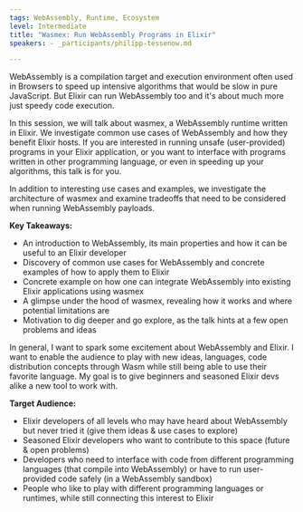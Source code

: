 ```yaml
---
tags: WebAssembly, Runtime, Ecosystem 
level: Intermediate
title: "Wasmex: Run WebAssembly Programs in Elixir"
speakers: - _participants/philipp-tessenow.md

---
```

WebAssembly is a compilation target and execution environment often used in Browsers to speed up intensive algorithms that would be slow in pure JavaScript. 
But Elixir can run WebAssembly too and it's about much more just speedy code execution.

In this session, we will talk about wasmex, a WebAssembly runtime written in Elixir. We investigate common use cases of WebAssembly and how they benefit Elixir hosts. If you are interested in running unsafe (user-provided) programs in your Elixir application, or you want to interface with programs written in other programming language, or even in speeding up your algorithms, this talk is for you.

In addition to interesting use cases and examples, we investigate the architecture of wasmex and examine tradeoffs that need to be considered when running WebAssembly payloads.

**Key Takeaways:**
- An introduction to WebAssembly, its main properties and how it can be useful to an Elixir developer
- Discovery of common use cases for WebAssembly and concrete examples of how to apply them to Elixir
- Concrete example on how one can integrate WebAssembly into existing Elixir applications using wasmex
- A glimpse under the hood of wasmex, revealing how it works and where potential limitations are
- Motivation to dig deeper and go explore, as the talk hints at a few open problems and ideas

In general, I want to  spark some excitement about WebAssembly and Elixir. I want to enable the audience to play with new ideas, languages, code distribution concepts through Wasm while still being able to use their favorite language. My goal is to give beginners and seasoned Elixir devs alike a new tool to work with.

**Target Audience:**
- Elixir developers of all levels who may have heard about WebAssembly but never tried it (give them ideas & use cases to explore)
- Seasoned Elixir developers who want to contribute to this space (future & open problems)
- Developers who need to interface with code from different programming languages (that compile into WebAssembly) or have to run user-provided code safely (in a WebAssembly sandbox)
- People who like to play with different programming languages or runtimes, while still connecting this interest to Elixir


